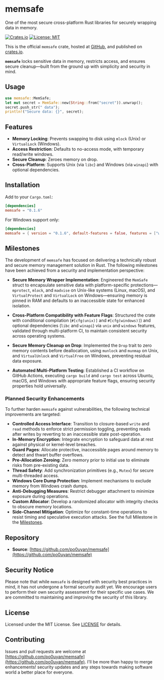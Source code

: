 # memsafe
One of the most secure cross-platform Rust libraries for securely wrapping data in memory.

[![Crates.io](https://img.shields.io/crates/v/memsafe.svg)](https://crates.io/crates/memsafe)
[![License: MIT](https://img.shields.io/badge/License-MIT-yellow.svg)](https://opensource.org/licenses/MIT)

This is the official `memsafe` crate, hosted at [GitHub](https://github.com/po0uyan/memsafe), and published on [crates.io](https://crates.io/crates/memsafe).

**`memsafe`** locks sensitive data in memory, restricts access, and ensures secure cleanup—built from the ground up with simplicity and security in mind.

## Usage

```rust
use memsafe::MemSafe;
let mut secret = MemSafe::new(String::from("secret")).unwrap();
secret.push_str(" data");
println!("Secure data: {}", secret);
```
## Features
- **Memory Locking**: Prevents swapping to disk using `mlock` (Unix) or `VirtualLock` (Windows).
- **Access Restriction**: Defaults to no-access mode, with temporary read/write windows.
- **Secure Cleanup**: Zeroes memory on drop.
- **Cross-Platform**: Supports Unix (via `libc`) and Windows (via `winapi`) with optional dependencies.

## Installation
Add to your `Cargo.toml`:
```toml
[dependencies]
memsafe = "0.1.6"
```

For Windows support only:
```toml
[dependencies]
memsafe = { version = "0.1.6", default-features = false, features = ["windows"] }
```

## Milestones
The development of `memsafe` has focused on delivering a technically robust and secure memory management solution in Rust. The following milestones have been achieved from a security and implementation perspective:

- **Secure Memory Wrapper Implementation**: Engineered the `MemSafe` struct to encapsulate sensitive data with platform-specific protections—`mprotect`, `mlock`, and `madvise` on Unix-like systems (Linux, macOS), and `VirtualProtect` and `VirtualLock` on Windows—ensuring memory is pinned in RAM and defaults to an inaccessible state for enhanced isolation.

- **Cross-Platform Compatibility with Feature Flags**: Structured the crate with conditional compilation (`#[cfg(unix)]` and `#[cfg(windows)]`) and optional dependencies (`libc` and `winapi`) via `unix` and `windows` features, validated through multi-platform CI, to maintain consistent security across operating systems.

- **Secure Memory Cleanup on Drop**: Implemented the `Drop` trait to zero memory contents before deallocation, using `munlock` and `munmap` on Unix, and `VirtualUnlock` and `VirtualFree` on Windows, preventing residual data exposure.

- **Automated Multi-Platform Testing**: Established a CI workflow on GitHub Actions, executing `cargo build` and `cargo test` across Ubuntu, macOS, and Windows with appropriate feature flags, ensuring security properties hold universally.

### Planned Security Enhancements
To further harden `memsafe` against vulnerabilities, the following technical improvements are targeted:

- **Controlled Access Interface**: Transition to closure-based `write` and `read` methods to enforce strict permission toggling, preventing reads after writes by reverting to an inaccessible state post-operation.
- **In-Memory Encryption**: Integrate encryption to safeguard data at rest against physical or kernel-level breaches.
- **Guard Pages**: Allocate protective, inaccessible pages around memory to detect and thwart buffer overflows.
- **Pre-Allocation Zeroing**: Zero memory prior to initial use to eliminate risks from pre-existing data.
- **Thread Safety**: Add synchronization primitives (e.g., `Mutex`) for secure multi-threaded access.
- **Windows Core Dump Protection**: Implement mechanisms to exclude memory from Windows crash dumps.
- **Anti-Debugging Measures**: Restrict debugger attachment to minimize exposure during operations.
- **Custom Allocator**: Develop a randomized allocator with integrity checks to obscure memory locations.
- **Side-Channel Mitigation**: Optimize for constant-time operations to resist timing and speculative execution attacks.
  See the full Milestone in the [Milestones](https://github.com/po0uyan/memsafe/milestones).

## Repository
- **Source**: [https://github.com/po0uyan/memsafe](https://github.com/po0uyan/memsafe)

## Security Notice
Please note that while `memsafe` is designed with security best practices in mind, it has not undergone a formal security audit yet. We encourage users to perform their own security assessment for their specific use cases. We are committed to maintaining and improving the security of this library.

## License
Licensed under the MIT License. See [LICENSE](LICENSE) for details.

## Contributing
Issues and pull requests are welcome at [https://github.com/po0uyan/memsafe](https://github.com/po0uyan/memsafe).
I'll be more than happy to merge enhancements! security updates and any steps towards making software world a better place for everyone.




